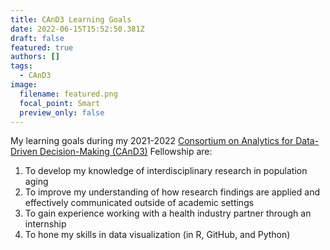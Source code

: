 ```yaml
---
title: CAnD3 Learning Goals
date: 2022-06-15T15:52:50.381Z
draft: false
featured: true
authors: []
tags:
  - CAnD3
image:
  filename: featured.png
  focal_point: Smart
  preview_only: false
---
```

My learning goals during my 2021-2022 [Consortium on Analytics for Data-Driven Decision-Making (CAnD3)](https://www.mcgill.ca/cand3/) Fellowship are:

1. To develop my knowledge of interdisciplinary research in population aging
2. To improve my understanding of how research findings are applied and effectively communicated outside of academic settings
3. To gain experience working with a health industry partner through an internship
4. To hone my skills in data visualization (in R, GitHub, and Python)